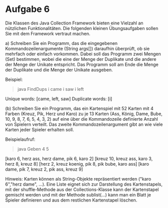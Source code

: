 # **Aufgabe 6** #
Die Klassen des Java Collection Framework bieten eine Vielzahl an nützlichen Funktionalitäten. Die folgenden kleinen Übungsaufgaben sollen Sie mit dem Framework vertraut machen.

a) Schreiben Sie ein Programm, das die eingegebenen Kommandozeilenargumente (String args[]) daraufhin überprüft, ob sie mehrfach oder einfach vorkommen. Dabei soll das Programm zwei Mengen (Set<T>) bestimmen, wobei die eine der Menge der Duplikate und die andere der Menge der Unikate entspricht. Das Programm soll am Ende die Menge der Duplikate und die Menge der Unikate ausgeben.

Beispiel:
>java FindDups i came i saw i left
>
Unique words: [came, left, saw]
Duplicate words: [i]


(b) Schreiben Sie ein Programm, das ein Kartenspiel mit 52 Karten mit 4 Farben (Kreuz, Pik, Herz und Karo) zu je 13 Karten (Ass, König, Dame, Bube, 10, 9, 8, 7, 6, 5, 4, 3, 2) auf eine über die Kommandozeile definierte Anzahl von Spielern verteilt. Das zweite Kommandozeilenargument gibt an wie viele Karten jeder Spieler erhalten soll.

Beispielaufruf:
> java Geben 4 5
> 
[karo 6, herz ass, herz dame, pik 6, karo 2]
[kreuz 10, kreuz ass, karo 3, herz 8, kreuz 8]
[herz 2, kreuz koenig, pik 8, pik bube, karo ass]
[karo dame, pik 7, kreuz 2, pik ass, kreuz 9]

Hinweis: Karten können als String-Objekte repräsentiert werden ("karo 6","herz dame", ...). Eine Liste eignet sich zur Darstellung des Kartenstapels, mit der shuffle-Methode aus der Collections-Klasse kann der Kartenstapel gemischt werden und mit der Methode sublist(...) kann man ein Blatt je Spieler definieren und aus dem restlichen Kartenstapel löschen.